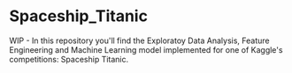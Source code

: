 # Spaceship_Titanic
WIP - In this repository you'll find the Exploratoy Data Analysis, Feature Engineering and Machine Learning model implemented for one of Kaggle's competitions: Spaceship Titanic.
